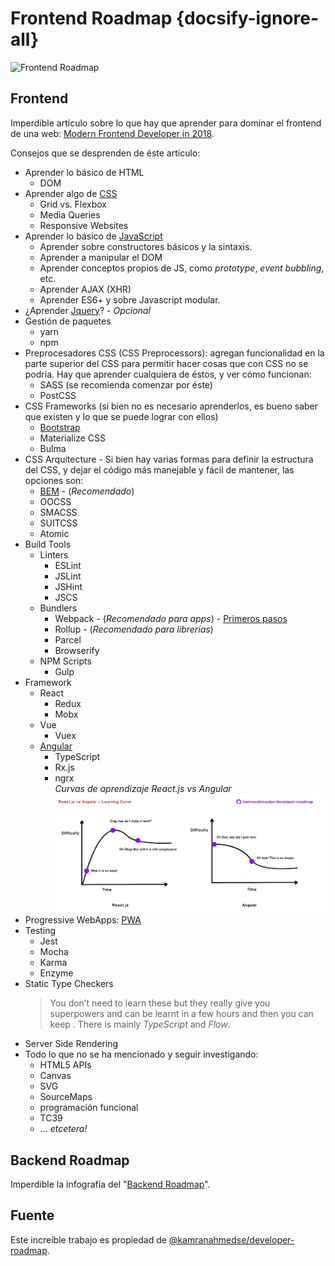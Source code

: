 # Frontend Roadmap {docsify-ignore-all}

![Frontend Roadmap](https://raw.githubusercontent.com/kamranahmedse/developer-roadmap/master/images/frontend-v2.png)

## Frontend

Imperdible artículo sobre lo que hay que aprender para dominar el frontend de una web: [Modern Frontend Developer in 2018](https://medium.com/tech-tajawal/modern-frontend-developer-in-2018-4c2072fa2b9c).

Consejos que se desprenden de éste artículo:

- Aprender lo básico de HTML
  - DOM
- Aprender algo de [CSS](/c/css/)
  - Grid vs. Flexbox
  - Media Queries
  - Responsive Websites
- Aprender lo básico de [JavaScript](/c/js/)
  - Aprender sobre constructores básicos y la sintaxis.
  - Aprender a manipular el DOM
  - Aprender conceptos propios de JS, como _prototype_, _event bubbling_, etc.
  - Aprender AJAX (XHR)
  - Aprender ES6+ y sobre Javascript modular.
- ¿Aprender [Jquery](/c/jquery/)? - _Opcional_
- Gestión de paquetes
  - yarn
  - npm
- Preprocesadores CSS (CSS Preprocessors): agregan funcionalidad en la parte superior del CSS para permitir hacer cosas que con CSS no se podría. Hay que aprender cualquiera de éstos, y ver cómo funcionan:
  - SASS (se recomienda comenzar por éste)
  - PostCSS
- CSS Frameworks (si bien no es necesario aprenderlos, es bueno saber que existen y lo que se puede lograr con ellos)
  - [Bootstrap](/c/bootstrap/)
  - Materialize CSS
  - Bulma
- CSS Arquitecture - Si bien hay varias formas para definir la estructura del CSS, y dejar el código más manejable y fácil de mantener, las opciones son:
  - [BEM](https://en.bem.info/methodology/quick-start/) - (_Recomendado_)
  - OOCSS
  - SMACSS
  - SUITCSS
  - Atomic
- Build Tools
  - Linters
    - ESLint
    - JSLint
    - JSHint
    - JSCS
  - Bundlers
    - Webpack - (_Recomendado para apps_) - [Primeros pasos](https://desarrolloweb.com/articulos/primeros-pasos-webpack.html) 
    - Rollup - (_Recomendado para librerías_)
    - Parcel
    - Browserify
  - NPM Scripts
    - Gulp
- Framework
  - React
    - Redux
    - Mobx
  - Vue
    - Vuex
  - [Angular](/c/angularjs/)
    - TypeScript
    - Rx.js
    - ngrx    
  _Curvas de aprendizaje React.js vs Angular_
  ![Curvas de aprendizaje React.js vs Angular](../assets/img/react-vs-angular-learning.jpg)
- Progressive WebApps: [PWA](/c/pwa.md)
- Testing
  - Jest
  - Mocha
  - Karma
  - Enzyme
- Static Type Checkers
  >You don’t need to learn these but they really give you superpowers and can be learnt in a few hours and then you can keep . There is mainly _TypeScript_ and _Flow_.
- Server Side Rendering
- Todo lo que no se ha mencionado y seguir investigando:
  - HTML5 APIs
  - Canvas
  - SVG
  - SourceMaps
  - programación funcional
  - TC39
  - ... _etcetera!_

## Backend Roadmap

Imperdible la infografía del "[Backend Roadmap](/c/backend-roadmap.md)".

## Fuente

Este increíble trabajo es propiedad de [@kamranahmedse/developer-roadmap](https://github.com/kamranahmedse/developer-roadmap).
